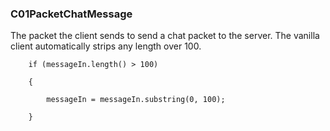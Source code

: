 ### C01PacketChatMessage

The packet the client sends to send a chat packet to the server. The vanilla client automatically strips any length over 100.


    
        if (messageIn.length() > 100)
        
        {
        
            messageIn = messageIn.substring(0, 100);
            
        }


